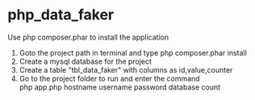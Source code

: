 # php_data_faker<br />
Use php composer.phar to install the application<br />
1. Goto the project path in terminal and type php composer.phar install <br />
2. Create a mysql database for the project <br />
3. Create a table "tbl_data_faker" with columns as id,value,counter <br />
3. Go to the project folder to run and enter the command <br />
          php app.php hostname username password database count 
